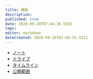 ```yaml
---
title: 機能
description: 
published: true
date: 2020-09-20T07:44:38.556Z
tags: 
editor: markdown
dateCreated: 2020-09-20T02:44:55.321Z
---
```


- [ノート](/ja/function/note)
- [ドライブ](/ja/function/drive)
- [タイムライン](/ja/function/tl)
- [公開範囲](/ja/function/visibility)